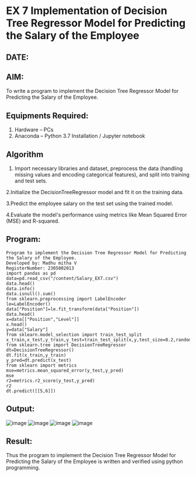 # EX 7 Implementation of Decision Tree Regressor Model for Predicting the Salary of the Employee
## DATE:
## AIM:
To write a program to implement the Decision Tree Regressor Model for Predicting the Salary of the Employee.

## Equipments Required:
1. Hardware – PCs
2. Anaconda – Python 3.7 Installation / Jupyter notebook

## Algorithm
1. Import necessary libraries and dataset, preprocess the data (handling missing values and encoding categorical features), and split into training and test sets.

2.Initialize the DecisionTreeRegressor model and fit it on the training data.

3.Predict the employee salary on the test set using the trained model.

4.Evaluate the model's performance using metrics like Mean Squared Error (MSE) and R-squared. 

## Program:
```
Program to implement the Decision Tree Regressor Model for Predicting the Salary of the Employee.
Developed by: Madhu mitha V
RegisterNumber: 2305002013
import pandas as pd
data=pd.read_csv("/content/Salary_EX7.csv")
data.head()
data.info()
data.isnull().sum()
from sklearn.preprocessing import LabelEncoder
le=LabelEncoder()
data["Position"]=le.fit_transform(data["Position"])
data.head()
x=data[["Position","Level"]]
x.head()
y=data["Salary"]
from sklearn.model_selection import train_test_split
x_train,x_test,y_train,y_test=train_test_split(x,y,test_size=0.2,random_state=2)
from sklearn.tree import DecisionTreeRegressor
dt=DecisionTreeRegressor()
dt.fit(x_train,y_train)
y_pred=dt.predict(x_test)
from sklearn import metrics
mse=metrics.mean_squared_error(y_test,y_pred)
mse
r2=metrics.r2_score(y_test,y_pred)
r2
dt.predict([[5,6]])
```

## Output:
![image](https://github.com/user-attachments/assets/f37f2fdf-c2f3-4e8f-9780-4f95abde683c)
![image](https://github.com/user-attachments/assets/4cab0d0a-249d-4dd4-b7b1-e1876d602b8d)
![image](https://github.com/user-attachments/assets/91003cac-7836-4277-b16f-99f38fdb5c80)
![image](https://github.com/user-attachments/assets/484fa981-09ef-41b5-b8d7-84e4bef35964)



## Result:
Thus the program to implement the Decision Tree Regressor Model for Predicting the Salary of the Employee is written and verified using python programming.
